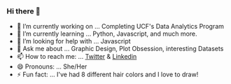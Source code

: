 ### Hi there 👋

- 🔭 I’m currently working on ... Completing UCF's Data Analytics Program
- 🌱 I’m currently learning ... Python, Javascript, and much more.
- 🤔 I’m looking for help with ... Javascript
- 💬 Ask me about ... Graphic Design, Plot Obsession, interesting Datasets
- 📫 How to reach me: ... [Twitter](https://twitter.com/kittlekaboot) & [Linkedin](https://www.linkedin.com/in/katherine-manning-749148108/)
- 😄 Pronouns: ... She/Her
- ⚡ Fun fact: ... I've had 8 different hair colors and I love to draw!

